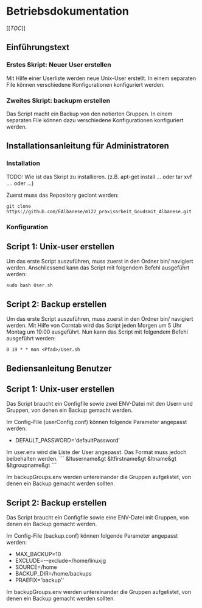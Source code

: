 # Betriebsdokumentation
[[_TOC_]]
## Einführungstext 

### Erstes Skript: Neuer User erstellen
Mit Hilfe einer Userliste werden neue Unix-User erstellt. In einem separaten File können verschiedene Konfigurationen konfiguriert werden.

### Zweites Skript: backupm erstellen
Das Script macht ein Backup von den notierten Gruppen. In einem separaten File können dazu verschiedene Konfigurationen konfiguriert werden.

## Installationsanleitung für Administratoren

### Installation

TODO: Wie ist das Skript zu installieren. (z.B. apt-get install ... oder tar xvf .... oder ...)

Zuerst muss das Repository geclont werden: <br>
```
git clone https://github.com/EAlbanese/m122_praxisarbeit_Goudsmit_Albanese.git
```

### Konfiguration

## Script 1: Unix-user erstellen
Um das erste Script auszuführen, muss zuerst in den Ordner bin/ navigiert werden. 
Anschliessend kann das Script mit folgendem Befehl ausgeführt werden: <br>
```
sudo bash User.sh
```

## Script 2: Backup erstellen
Um das erste Script auszuführen, muss zuerst in den Ordner bin/ navigiert werden. 
Mit Hilfe von Corntab wird das Script jeden Morgen um 5 Uhr Montag um 19:00 ausgeführt. Nun kann das Script mit folgendem Befehl ausgeführt werden: <br>
```
0 19 * * mon <Pfad>/User.sh
```

## Bediensanleitung Benutzer

## Script 1: Unix-user erstellen
Das Script braucht ein Configfile sowie zwei ENV-Datei mit den Usern und Gruppen, von denen ein Backup gemacht werden.

Im Config-File (userConfig.conf) können folgende Parameter angepasst werden: <br>

- DEFAULT_PASSWORD='defaultPassword'

Im user.env wird die Liste der User angepasst. Das Format muss jedoch beibehalten werden.
´´´
&ltusername&gt &ltfirstname&gt &ltname&gt &ltgroupname&gt
´´´

Im backupGroups.env werden untereinander die Gruppen aufgelistet, von denen ein Backup gemacht werden sollten.

## Script 2: Backup erstellen
Das Script braucht ein Configfile sowie eine ENV-Datei mit Gruppen, von denen ein Backup gemacht werden.

Im Config-File (backup.conf) können folgende Parameter angepasst werden: <br>

- MAX_BACKUP=10
- EXCLUDE=--exclude=/home/linuxjg
- SOURCE=/home
- BACKUP_DIR=/home/backups
- PRAEFIX='backup''

Im backupGroups.env werden untereinander die Gruppen aufgelistet, von denen ein Backup gemacht werden sollten.
